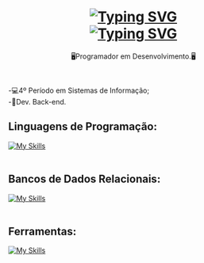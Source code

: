 <h1 align="center">
<a href="https://git.io/typing-svg"><img src="https://readme-typing-svg.herokuapp.com?font=Monocraft&weight=700&size=23&pause=1000&color=FF58AE&center=true&width=436&lines=%3CHello+World%2F%3E+Eu+sou+o+Kay." alt="Typing SVG" /></a>
<br>
<a href="https://git.io/typing-svg"><img src="https://readme-typing-svg.herokuapp.com?font=Monocraft&weight=800&size=20&pause=1000&color=FF58AE&center=true&width=436&lines=Seja+Bem-vindo(a)!!" alt="Typing SVG" /></a>
</h1>

<p align="center">
  🖥️Programador em Desenvolvimento.🖥️
</p><br>



-💻4º Período em Sistemas de Informação; <br>
-🎲Dev. Back-end.
<br>

## Linguagens de Programação:
[![My Skills](https://skillicons.dev/icons?i=java,spring,javascript,c&theme=dark)](https://skillicons.dev)<br><br>
## Bancos de Dados Relacionais:
[![My Skills](https://skillicons.dev/icons?i=mysql,postgres&theme=dark)](https://skillicons.dev)<br><br>
## Ferramentas:
[![My Skills](https://skillicons.dev/icons?i=figma,vscode,postman,idea,&theme=dark)](https://skillicons.dev)<br><br>
<!--
**Kay-Vogas/Kay-Vogas** is a ✨ _special_ ✨ repository because its `README.md` (this file) appears on your GitHub profile.

Here are some ideas to get you started:

- 🔭 I’m currently working on ...
- 🌱 I’m currently learning ...
- 👯 I’m looking to collaborate on ...
- 🤔 I’m looking for help with ...
- 💬 Ask me about ...
- 📫 How to reach me: ...
- 😄 Pronouns: ...
- ⚡ Fun fact: ...
-->
